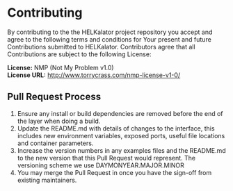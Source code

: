 # Contributing

By contributing to the the HELKalator project repository you accept and agree to
the following terms and conditions for Your present and future Contributions
submitted to HELKalator. Contributors agree that all Contributions are subject
to the following License:

**License:** NMP (Not My Problem v1.0)  
**License URL:** http://www.torrycrass.com/nmp-license-v1-0/

## Pull Request Process

1. Ensure any install or build dependencies are removed before the end of the layer when doing a 
   build.
2. Update the README.md with details of changes to the interface, this includes new environment 
   variables, exposed ports, useful file locations and container parameters.
3. Increase the version numbers in any examples files and the README.md to the new version that this
   Pull Request would represent. The versioning scheme we use DAYMONYEAR.MAJOR.MINOR
4. You may merge the Pull Request in once you have the sign-off from existing maintainers.